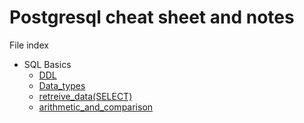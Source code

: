 # Postgresql cheat sheet and notes

File index
- SQL Basics
    - [DDL](ddl.md)
    - [Data_types](data_types.md)
    - [retreive_data(SELECT)](retrieve_data.md)
    - [arithmetic_and_comparison](arithmetic_and_comparison.md)